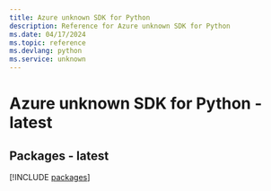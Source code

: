 ```yaml
---
title: Azure unknown SDK for Python
description: Reference for Azure unknown SDK for Python
ms.date: 04/17/2024
ms.topic: reference
ms.devlang: python
ms.service: unknown
---
```

# Azure unknown SDK for Python - latest
## Packages - latest
[!INCLUDE [packages](unknown-index.md)]